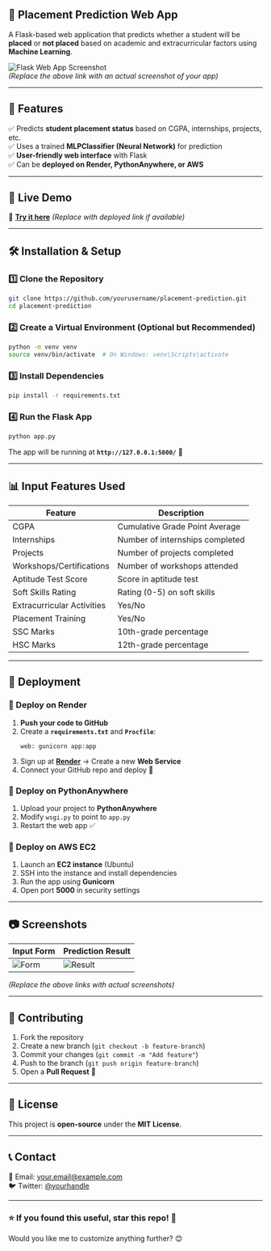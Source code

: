 ## **📌 Placement Prediction Web App**
A Flask-based web application that predicts whether a student will be **placed** or **not placed** based on academic and extracurricular factors using **Machine Learning**.

![Flask Web App Screenshot](https://via.placeholder.com/800x400?text=Flask+Placement+Prediction)  
*(Replace the above link with an actual screenshot of your app)*

---

## **📖 Features**
✅ Predicts **student placement status** based on CGPA, internships, projects, etc.  
✅ Uses a trained **MLPClassifier (Neural Network)** for prediction  
✅ **User-friendly web interface** with Flask  
✅ Can be **deployed on Render, PythonAnywhere, or AWS**  

---

## **🚀 Live Demo**
🔗 **[Try it here](#)** *(Replace with deployed link if available)*  

---

## **🛠 Installation & Setup**
### **1️⃣ Clone the Repository**
```bash
git clone https://github.com/yourusername/placement-prediction.git
cd placement-prediction
```

### **2️⃣ Create a Virtual Environment (Optional but Recommended)**
```bash
python -m venv venv
source venv/bin/activate  # On Windows: venv\Scripts\activate
```

### **3️⃣ Install Dependencies**
```bash
pip install -r requirements.txt
```

### **4️⃣ Run the Flask App**
```bash
python app.py
```
The app will be running at **`http://127.0.0.1:5000/`** 🚀  

---

## **📊 Input Features Used**
| Feature                 | Description |
|-------------------------|------------|
| CGPA                    | Cumulative Grade Point Average |
| Internships             | Number of internships completed |
| Projects                | Number of projects completed |
| Workshops/Certifications | Number of workshops attended |
| Aptitude Test Score     | Score in aptitude test |
| Soft Skills Rating      | Rating (0-5) on soft skills |
| Extracurricular Activities | Yes/No |
| Placement Training      | Yes/No |
| SSC Marks              | 10th-grade percentage |
| HSC Marks              | 12th-grade percentage |

---

## **📡 Deployment**
### **🔹 Deploy on Render**
1. **Push your code to GitHub**
2. Create a **`requirements.txt`** and **`Procfile`**:
   ```
   web: gunicorn app:app
   ```
3. Sign up at **[Render](https://render.com/)** → Create a new **Web Service**  
4. Connect your GitHub repo and deploy 🚀  

### **🔹 Deploy on PythonAnywhere**
1. Upload your project to **PythonAnywhere**  
2. Modify `wsgi.py` to point to `app.py`  
3. Restart the web app ✅  

### **🔹 Deploy on AWS EC2**
1. Launch an **EC2 instance** (Ubuntu)  
2. SSH into the instance and install dependencies  
3. Run the app using **Gunicorn**  
4. Open port **5000** in security settings  

---

## **📷 Screenshots**
| Input Form | Prediction Result |
|------------|------------------|
| ![Form](https://via.placeholder.com/400x300?text=Input+Form) | ![Result](https://via.placeholder.com/400x300?text=Prediction+Result) |

*(Replace the above links with actual screenshots)*  

---

## **🤝 Contributing**
1. Fork the repository  
2. Create a new branch (`git checkout -b feature-branch`)  
3. Commit your changes (`git commit -m "Add feature"`)  
4. Push to the branch (`git push origin feature-branch`)  
5. Open a **Pull Request** 🎉  

---

## **📜 License**
This project is **open-source** under the **MIT License**.  

---

## **📞 Contact**
📧 Email: your.email@example.com  
🐦 Twitter: [@yourhandle](https://twitter.com/yourhandle)  

---

### ⭐ If you found this useful, **star** this repo! 🌟  
Would you like me to customize anything further? 😊
